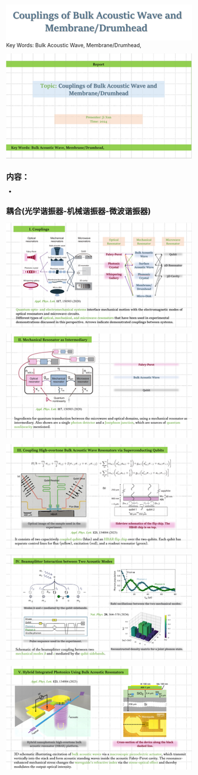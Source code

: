 ![输入图片说明](/imgs/2024-06-25/qdSvYLK1TZl8DYJX.png)
Key Words: Bulk Acoustic Wave, Membrane/Drumhead,

![输入图片说明](/imgs/2024-06-25/yEbgFZxo8igG7gPE.png)
 
 **内容**：
   - 
   - 
## 耦合(光学谐振器-机械谐振器-微波谐振器)

![输入图片说明](/imgs/2024-06-25/Nobh5zVPikpDqKn6.png)



![输入图片说明](/imgs/2024-06-25/NRb4eQtnkIqnabp0.png)

![输入图片说明](/imgs/2024-06-25/5dxp8CKCaTHtlPCR.png)

![输入图片说明](/imgs/2024-06-25/uLFeFH78cPdNeUmJ.png)

![输入图片说明](/imgs/2024-06-25/utQ3uzRUZHkO4NQ3.png)



<!--stackedit_data:
eyJoaXN0b3J5IjpbNTAzODY4NzUzXX0=
-->